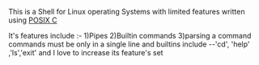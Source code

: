 This is a Shell for Linux operating Systems with limited features written using [POSIX C](http://stackoverflow.com/questions/9376837/difference-bewteen-c-standard-library-and-c-posix-library#answer-9377007)

It's features include :-
1)Pipes
2)Builtin commands
3)parsing a command
commands must be only in a single line and builtins include --'cd', 'help' ,'ls','exit'
 and I love to increase its feature's set
